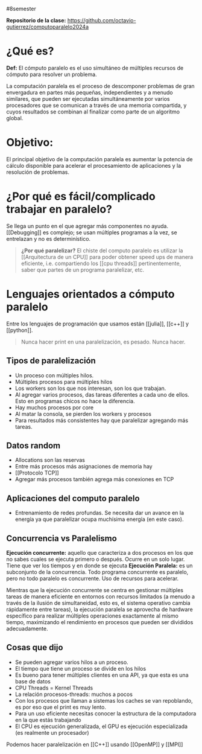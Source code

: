 #8semester

**Repositorio de la clase:** https://github.com/octavio-gutierrez/computoparalelo2024a 

# ¿Qué es? 

**Def:** El cómputo paralelo es el uso simultáneo de múltiples recursos de cómputo para resolver un problema.

La computación paralela es el proceso de descomponer problemas de gran envergadura en partes más pequeñas, independientes y a menudo similares, que pueden ser ejecutadas simultáneamente por varios procesadores que se comunican a través de una memoria compartida, y cuyos resultados se combinan al finalizar como parte de un algoritmo global.
# Objetivo:

El principal objetivo de la computación paralela es aumentar la potencia de cálculo disponible para acelerar el procesamiento de aplicaciones y la resolución de problemas.
# ¿Por qué es fácil/complicado trabajar en paralelo?

Se llega un punto en el que agregar más componentes no ayuda.
[[Debugging]] es complejo; se usan múltiples programas a la vez, se entrelazan y no es determinístico.

> **¿Por qué paralelizar?** 
 El chiste del computo paralelo es utilizar la [[Arquitectura de un CPU]] para poder obtener speed ups de manera eficiente, i.e. compartiendo los [[cpu threads]] pertinentemente, saber que partes de un programa paralelizar, etc. 

# Lenguajes orientados a cómputo paralelo 

 Entre los lenguajes de programación que usamos están [[julia]], [[c++]] y [[python]].

> Nunca hacer print en una paralelización, es pesado. Nunca hacer.
## Tipos de paralelización

- Un proceso con múltiples hilos.
- Múltiples procesos para múltiples hilos
- Los workers son los que nos interesan, son los que trabajan.
- Al agregar varios procesos, das tareas diferentes a cada uno de ellos. Esto en programas chicos no hace la diferencia.
- Hay muchos procesos por core
- Al matar la consola, se pierden los workers y procesos
- Para resultados más consistentes hay que paralelizar agregando más tareas.

## Datos random 

- Allocations son las reservas
- Entre más procesos más asignaciones de memoria hay
- [[Protocolo TCP]]
- Agregar más procesos también agrega más conexiones en TCP

## Aplicaciones del computo paralelo 

- Entrenamiento de redes profundas. Se necesita dar un avance en la energía ya que paralelizar ocupa muchísima energía (en este caso).

## Concurrencia vs Paralelismo

**Ejecución concurrente:** aquello que caracteriza a dos procesos en los que no sabes cuales se ejecuta primero o después. Ocurre en un solo lugar. Tiene que ver los tiempos y en donde se ejecuta
**Ejecución Paralela:** es un subconjunto de la concurrencia. Todo programa concurrente es paralelo, pero no todo paralelo es concurrente. Uso de recursos para acelerar. 

Mientras que la ejecución concurrente se centra en gestionar múltiples tareas de manera eficiente en entornos con recursos limitados (a menudo a través de la ilusión de simultaneidad, esto es, el sistema operativo cambia rápidamente entre tareas), la ejecución paralela se aprovecha de hardware específico para realizar múltiples operaciones exactamente al mismo tiempo, maximizando el rendimiento en procesos que pueden ser divididos adecuadamente.

## Cosas que dijo

- Se pueden agregar varios hilos a un proceso. 
- El tiempo que tiene un proceso se divide en los hilos
- Es bueno para tener múltiples clientes en una API, ya que esta es una base de datos
- CPU Threads = Kernel Threads
- La relación procesos-threads: muchos a pocos
- Con los procesos que llaman a sistemas los caches se van repoblando, es por eso que el print es muy lento. 
- Para un uso eficiente necesitas conocer la estructura de la computadora en la que estás trabajando  
- El CPU es ejecución generalizada, el GPU es ejecución especializada (es realmente un procesador)

Podemos hacer paralelización en [[C++]] usando [[OpenMP]] y [[MPI]]